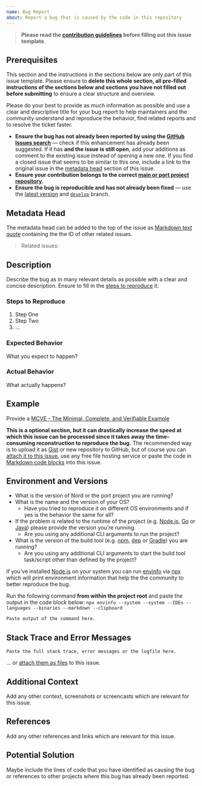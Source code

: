 ```yaml
---
name: Bug Report
about: Report a bug that is caused by the code in this repository
---
```


<!-- Click on the "Preview" tab to render the instructions in a more readable format -->

> **Please read the [contribution guidelines](https://github.com/arcticicestudio/nord-docs/blob/develop/CONTRIBUTING.md) before filling out this issue template**.

## Prerequisites

This section and the instructions in the sections below are only part of this issue template. Please ensure to **delete this whole section, all pre-filled instructions of the sections below and sections you have not filled out before submitting** to ensure a clear structure and overview.

Please do your best to provide as much information as possible and use a clear and descriptive title for your bug report to help maintainers and the community understand and reproduce the behavior, find related reports and to resolve the ticket faster.

- **Ensure the bug has not already been reported by using the [GitHub Issues search](https://github.com/arcticicestudio/nord-docs/issues)** — check if this enhancement has already been suggested. If it has **and the issue is still open**, add your additions as comment to the existing issue instead of opening a new one. If you find a closed issue that seems to be similar to this one, include a link to the original issue in the [metadata head](#metadata-head) section of this issue.
- **Ensure your contribution belongs to the correct [main or port project repository](https://github.com/arcticicestudio?&tab=repositories&q=nord).**
- **Ensure the bug is reproducible and has not already been fixed** — use the [latest version](https://github.com/arcticicestudio/nord-docs/releases/latest) and [`develop`](https://github.com/arcticicestudio/nord-docs/tree/develop) branch.

## Metadata Head

The metadata head can be added to the top of the issue as [Markdown text quote](https://help.github.com/articles/basic-writing-and-formatting-syntax) containing the the ID of other related issues.

> Related issues:

## Description

Describe the bug as in many relevant details as possible with a clear and concise description. Ensure to fill in the [steps to reproduce](#steps-to-reproduce) it.

### Steps to Reproduce

1. Step One
2. Step Two
3. ...

### Expected Behavior

What you expect to happen?

### Actual Behavior

What actually happens?

## Example

Provide a [MCVE - The Minimal, Complete, and Verifiable Example](https://github.com/arcticicestudio/nord-docs/blob/develop/CONTRIBUTING.md#mcve)

**This is a optional section, but it can drastically increase the speed at which this issue can be processed since it takes away the time-consuming reconstruction to reproduce the bug.**
The recommended way is to upload it as [Gist](https://gist.github.com) or new repository to GitHub, but of course you can [attach it to this issue](https://help.github.com/articles/file-attachments-on-issues-and-pull-requests), use any free file hosting service or paste the code in [Markdown code blocks](https://help.github.com/articles/basic-writing-and-formatting-syntax) into this issue.

## Environment and Versions

- What is the version of Nord or the port project you are running?
- What is the name and the version of your OS?
  - Have you tried to reproduce it on different OS environments and if yes is the behavior the same for all?
- If the problem is related to the runtime of the project (e.g. [Node.js](https://nodejs.org), [Go](https://golang.org) or [Java](https://java.com)) please provide the version you're running.
  - Are you using any additional CLI arguments to run the project?
- What is the version of the build tool (e.g. [npm](https://www.npmjs.com), [dep](https://golang.github.io/dep) or [Gradle](https://gradle.org)) you are running?
  - Are you using any additional CLI arguments to start the build tool task/script other than defined by the project?

If you've installed [Node.js](https://nodejs.org) on your system you can run [envinfo](https://www.npmjs.com/package/envinfo) via [npx](https://blog.npmjs.org/post/162869356040/introducing-npx-an-npm-package-runner) which will print environment information that help the the community to better reproduce the bug.

Run the following command **from within the project root** and paste the output in the code block below: `npx envinfo --system --system --IDEs --languages --binaries --markdown --clipboard`

```md
Paste output of the command here.
```

## Stack Trace and Error Messages

```raw
Paste the full stack trace, error messages or the logfile here.
```

... or [attach them as files](https://help.github.com/articles/file-attachments-on-issues-and-pull-requests) to this issue.

## Additional Context

Add any other context, screenshots or screencasts which are relevant for this issue.

## References

Add any other references and links which are relevant for this issue.

## Potential Solution

Maybe include the lines of code that you have identified as causing the bug or references to other projects where this bug has already been reported.
